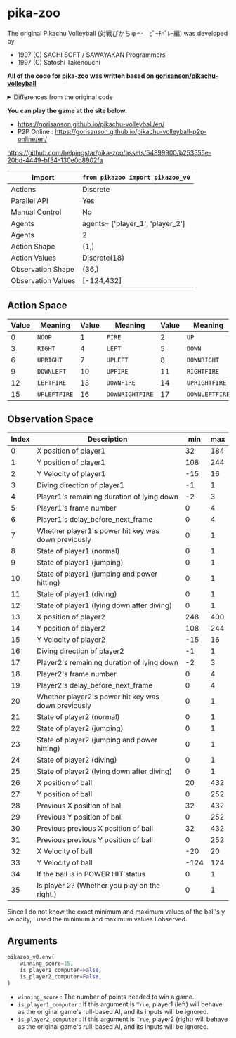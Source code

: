 # pika-zoo

The original Pikachu Volleyball (対戦ぴかちゅ～　ﾋﾞｰﾁﾊﾞﾚｰ編) was developed by

* 1997 (C) SACHI SOFT / SAWAYAKAN Programmers
* 1997 (C) Satoshi Takenouchi

**All of the code for pika-zoo was written based on [gorisanson/pikachu-volleyball](https://github.com/gorisanson/pikachu-volleyball)**

<details>
  <summary>Differences from the original code</summary>

  * Random numbers are generated by the environment's numpy generator (`self.np_random`), not by the global function [`rand.js`](https://github.com/gorisanson/pikachu-volleyball/blob/main/src/resources/js/rand.js) of the original code.
  * Some code logic has been improved for faster iteration.
    * https://github.com/helpingstar/pika-zoo/pull/5
</details>

**You can play the game at the site below.**

* https://gorisanson.github.io/pikachu-volleyball/en/
* P2P Online : https://gorisanson.github.io/pikachu-volleyball-p2p-online/en/

https://github.com/helpingstar/pika-zoo/assets/54899900/b253555e-20bd-4449-bf34-130e0d8902fa

| Import             | `from pikazoo import pikazoo_v0`         |
|--------------------|------------------------------------------|
| Actions            | Discrete                                 |
| Parallel API       | Yes                                      |
| Manual Control     | No                                       |
| Agents             | agents= ['player_1', 'player_2']         |
| Agents             | 2                                        |
| Action Shape       | (1,)                                     |
| Action Values      | Discrete(18)                             |
| Observation Shape  | (36,)                                    |
| Observation Values | [-124,432]                               |

## Action Space

| Value | Meaning    | Value | Meaning       | Value | Meaning      |
|-------|------------|-------|---------------|-------|--------------|
| 0     |`NOOP`      | 1     |`FIRE`         | 2     |`UP`          |
| 3     |`RIGHT`     | 4     |`LEFT`         | 5     |`DOWN`        |
| 6     |`UPRIGHT`   | 7     |`UPLEFT`       | 8     |`DOWNRIGHT`   |
| 9     |`DOWNLEFT`  | 10    |`UPFIRE`       | 11    |`RIGHTFIRE`   |
| 12    |`LEFTFIRE`  | 13    |`DOWNFIRE`     | 14    |`UPRIGHTFIRE` |
| 15    |`UPLEFTFIRE`| 16    |`DOWNRIGHTFIRE`| 17    |`DOWNLEFTFIRE`|

## Observation Space

| Index | Description                                         | min  | max |
|-------|-----------------------------------------------------|------|-----|
| 0     | X position of player1                               | 32   | 184 |
| 1     | Y position of player1                               | 108  | 244 |
| 2     | Y Velocity of player1                               | -15  | 16  |
| 3     | Diving direction of player1                         | -1   | 1   |
| 4     | Player1's remaining duration of lying down          | -2   | 3   |
| 5     | Player1's frame number                              | 0    | 4   |
| 6     | Player1's delay_before_next_frame                   | 0    | 4   |
| 7     | Whether player1's power hit key was down previously | 0    | 1   |
| 8     | State of player1 (normal)                           | 0    | 1   |
| 9     | State of player1 (jumping)                          | 0    | 1   |
| 10    | State of player1 (jumping and power hitting)        | 0    | 1   |
| 11    | State of player1 (diving)                           | 0    | 1   |
| 12    | State of player1 (lying down after diving)          | 0    | 1   |
| 13    | X position of player2                               | 248  | 400 |
| 14    | Y position of player2                               | 108  | 244 |
| 15    | Y Velocity of player2                               | -15  | 16  |
| 16    | Diving direction of player2                         | -1   | 1   |
| 17    | Player2's remaining duration of lying down          | -2   | 3   |
| 18    | Player2's frame number                              | 0    | 4   |
| 19    | Player2's delay_before_next_frame                   | 0    | 4   |
| 20    | Whether player2's power hit key was down previously | 0    | 1   |
| 21    | State of player2 (normal)                           | 0    | 1   |
| 22    | State of player2 (jumping)                          | 0    | 1   |
| 23    | State of player2 (jumping and power hitting)        | 0    | 1   |
| 24    | State of player2 (diving)                           | 0    | 1   |
| 25    | State of player2 (lying down after diving)          | 0    | 1   |
| 26    | X position of ball                                  | 20   | 432 |
| 27    | Y position of ball                                  | 0    | 252 |
| 28    | Previous X position of ball                         | 32   | 432 |
| 29    | Previous Y position of ball                         | 0    | 252 |
| 30    | Previous previous X position of ball                | 32   | 432 |
| 31    | Previous previous Y position of ball                | 0    | 252 |
| 32    | X Velocity of ball                                  | -20  | 20  |
| 33    | Y Velocity of ball                                  | -124 | 124 |
| 34    | If the ball is in POWER HIT status                  | 0    | 1   |
| 35    | Is player 2? (Whether you play on the right.)       | 0    | 1   |

Since I do not know the exact minimum and maximum values of the ball's y velocity, I used the minimum and maximum values I observed.

## Arguments

```python
pikazoo_v0.env(
    winning_score=15,
    is_player1_computer=False,
    is_player2_computer=False,
)
```

* `winning_score` : The number of points needed to win a game.
* `is_player1_computer` : If this argument is `True`, player1 (left) will behave as the original game's rull-based AI, and its inputs will be ignored.
* `is_player2_computer` : If this argument is `True`, player2 (right) will behave as the original game's rull-based AI, and its inputs will be ignored.


<!-- TODO: Install, Sample Code -->
